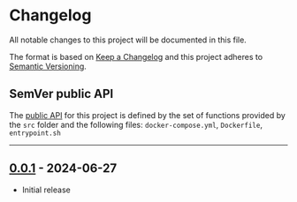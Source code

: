 # Changelog
All notable changes to this project will be documented in this file.

The format is based on [Keep a Changelog](https://keepachangelog.com/en/) and this project adheres to [Semantic Versioning](https://semver.org/spec/v2.0.0.html).

## SemVer public API

The [public API](https://semver.org/spec/v2.0.0.html#spec-item-1)  for this project is defined by the set of 
functions provided by the `src` folder and the following files: `docker-compose.yml`, `Dockerfile`, `entrypoint.sh`

---


## [0.0.1](https://github.com/crowdsecurity/cs-opencti-external-import-connector/releases/tag/v1.0.0) - 2024-06-27

- Initial release
